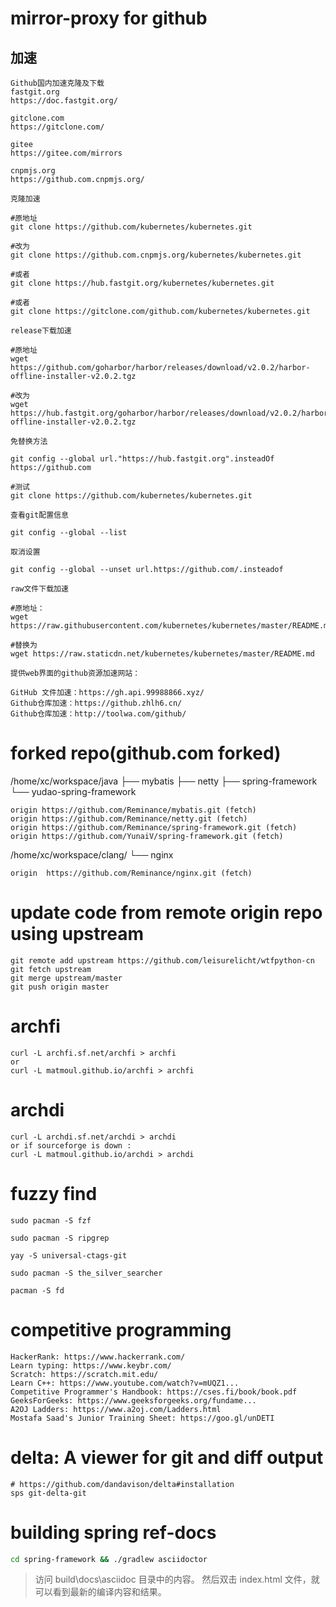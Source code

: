 # mirror-proxy for github

## 加速

```
Github国内加速克隆及下载
fastgit.org
https://doc.fastgit.org/

gitclone.com
https://gitclone.com/

gitee
https://gitee.com/mirrors

cnpmjs.org
https://github.com.cnpmjs.org/

克隆加速

#原地址
git clone https://github.com/kubernetes/kubernetes.git

#改为
git clone https://github.com.cnpmjs.org/kubernetes/kubernetes.git

#或者
git clone https://hub.fastgit.org/kubernetes/kubernetes.git

#或者
git clone https://gitclone.com/github.com/kubernetes/kubernetes.git

release下载加速

#原地址
wget https://github.com/goharbor/harbor/releases/download/v2.0.2/harbor-offline-installer-v2.0.2.tgz

#改为
wget https://hub.fastgit.org/goharbor/harbor/releases/download/v2.0.2/harbor-offline-installer-v2.0.2.tgz

免替换方法

git config --global url."https://hub.fastgit.org".insteadOf https://github.com

#测试
git clone https://github.com/kubernetes/kubernetes.git

查看git配置信息

git config --global --list

取消设置

git config --global --unset url.https://github.com/.insteadof

raw文件下载加速

#原地址：
wget https://raw.githubusercontent.com/kubernetes/kubernetes/master/README.md

#替换为
wget https://raw.staticdn.net/kubernetes/kubernetes/master/README.md

提供web界面的github资源加速网站：

GitHub 文件加速：https://gh.api.99988866.xyz/
Github仓库加速：https://github.zhlh6.cn/
Github仓库加速：http://toolwa.com/github/
```

# forked repo(github.com forked)

/home/xc/workspace/java
├── mybatis
├── netty
├── spring-framework
└── yudao-spring-framework

```
origin https://github.com/Reminance/mybatis.git (fetch)
origin https://github.com/Reminance/netty.git (fetch)
origin https://github.com/Reminance/spring-framework.git (fetch)
origin https://github.com/YunaiV/spring-framework.git (fetch)
```

/home/xc/workspace/clang/
└── nginx

```
origin	https://github.com/Reminance/nginx.git (fetch)
```

# update code from remote origin repo using upstream

```
git remote add upstream https://github.com/leisurelicht/wtfpython-cn
git fetch upstream
git merge upstream/master
git push origin master
```

# archfi

```
curl -L archfi.sf.net/archfi > archfi
or
curl -L matmoul.github.io/archfi > archfi
```

# archdi

```
curl -L archdi.sf.net/archdi > archdi
or if sourceforge is down :
curl -L matmoul.github.io/archdi > archdi
```

# fuzzy find

```
sudo pacman -S fzf

sudo pacman -S ripgrep

yay -S universal-ctags-git

sudo pacman -S the_silver_searcher

pacman -S fd
```

# competitive programming

```
HackerRank: https://www.hackerrank.com/
Learn typing: https://www.keybr.com/
Scratch: https://scratch.mit.edu/
Learn C++: https://www.youtube.com/watch?v=mUQZ1...
Competitive Programmer's Handbook: https://cses.fi/book/book.pdf
GeeksForGeeks: https://www.geeksforgeeks.org/fundame...
A2OJ Ladders: https://www.a2oj.com/Ladders.html
Mostafa Saad's Junior Training Sheet: https://goo.gl/unDETI
```

# delta: A viewer for git and diff output
```
# https://github.com/dandavison/delta#installation
sps git-delta-git
```

# building spring ref-docs
```sh
cd spring-framework && ./gradlew asciidoctor
```
> 访问 build\docs\asciidoc 目录中的内容。
> 然后双击 index.html 文件，就可以看到最新的编译内容和结果。
